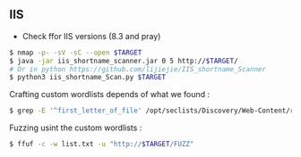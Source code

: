## IIS

- Check ffor IIS versions (8.3 and pray)

```bash
$ nmap -p- -sV -sC --open $TARGET
$ java -jar iis_shortname_scanner.jar 0 5 http://$TARGET/
# Or in python https://github.com/lijiejie/IIS_shortname_Scanner
$ python3 iis_shortname_Scan.py $TARGET
```

Crafting custom wordlists depends of what we found :
```bash
$ grep -E '^first_letter_of_file' /opt/seclists/Discovery/Web-Content/raft-large-files-lowercase.txt > wordlists.txt
```

Fuzzing usint the custom wordlists : 
```bash
$ ffuf -c -w list.txt -u "http://$TARGET/FUZZ"
```